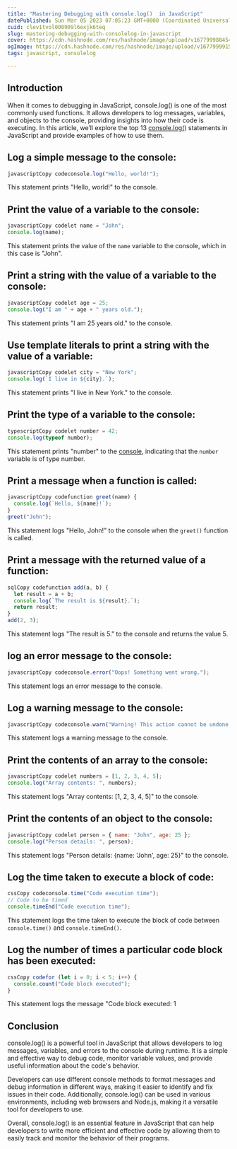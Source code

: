 ```yaml
---
title: "Mastering Debugging with console.log()  in JavaScript"
datePublished: Sun Mar 05 2023 07:05:23 GMT+0000 (Coordinated Universal Time)
cuid: clev1tvol000909l6exjk6teq
slug: mastering-debugging-with-consolelog-in-javascript
cover: https://cdn.hashnode.com/res/hashnode/image/upload/v1677999884542/08323a95-0d60-490a-ab67-30a4ab74f6ea.png
ogImage: https://cdn.hashnode.com/res/hashnode/image/upload/v1677999915063/fdc32dc3-a528-4a0c-b447-081624bbeb2d.png
tags: javascript, consolelog

---
```


## Introduction

When it comes to debugging in JavaScript, console.log() is one of the most commonly used functions. It allows developers to log messages, variables, and objects to the console, providing insights into how their code is executing. In this article, we’ll explore the top 13 [console.log(](https://javascript.info/devtools)) statements in JavaScript and provide examples of how to use them.

## Log a simple message to the console:

```javascript
javascriptCopy codeconsole.log("Hello, world!");
```

This statement prints "Hello, world!" to the console.

## Print the value of a variable to the console:

```javascript
javascriptCopy codelet name = "John";
console.log(name);
```

This statement prints the value of the `name` variable to the console, which in this case is "John".

## Print a string with the value of a variable to the console:

```javascript
javascriptCopy codelet age = 25;
console.log("I am " + age + " years old.");
```

This statement prints "I am 25 years old." to the console.

## Use template literals to print a string with the value of a variable:

```javascript
javascriptCopy codelet city = "New York";
console.log(`I live in ${city}.`);
```

This statement prints "I live in New York." to the console.

## Print the type of a variable to the console:

```javascript
typescriptCopy codelet number = 42;
console.log(typeof number);
```

This statement prints "number" to the [console](https://javascript.info/devtools), indicating that the `number` variable is of type number.

## Print a message when a function is called:

```javascript
javascriptCopy codefunction greet(name) {
  console.log(`Hello, ${name}!`);
}
greet("John");
```

This statement logs "Hello, John!" to the console when the `greet()` function is called.

## Print a message with the returned value of a function:

```javascript
sqlCopy codefunction add(a, b) {
  let result = a + b;
  console.log(`The result is ${result}.`);
  return result;
}
add(2, 3);
```

This statement logs "The result is 5." to the console and returns the value 5.

## log an error message to the console:

```javascript
javascriptCopy codeconsole.error("Oops! Something went wrong.");
```

This statement logs an error message to the console.

## Log a warning message to the console:

```javascript
javascriptCopy codeconsole.warn("Warning! This action cannot be undone.");
```

This statement logs a warning message to the console.

## Print the contents of an array to the console:

```javascript
javascriptCopy codelet numbers = [1, 2, 3, 4, 5];
console.log("Array contents: ", numbers);
```

This statement logs "Array contents: \[1, 2, 3, 4, 5\]" to the console.

## Print the contents of an object to the console:

```javascript
javascriptCopy codelet person = { name: "John", age: 25 };
console.log("Person details: ", person);
```

This statement logs "Person details: {name: 'John', age: 25}" to the console.

## Log the time taken to execute a block of code:

```javascript
cssCopy codeconsole.time("Code execution time");
// Code to be timed
console.timeEnd("Code execution time");
```

This statement logs the time taken to execute the block of code between `console.time()` and `console.timeEnd()`.

## Log the number of times a particular code block has been executed:

```javascript
cssCopy codefor (let i = 0; i < 5; i++) {
  console.count("Code block executed");
}
```

This statement logs the message "Code block executed: 1

## Conclusion

console.log() is a powerful tool in JavaScript that allows developers to log messages, variables, and errors to the console during runtime. It is a simple and effective way to debug code, monitor variable values, and provide useful information about the code's behavior.

Developers can use different console methods to format messages and debug information in different ways, making it easier to identify and fix issues in their code. Additionally, console.log() can be used in various environments, including web browsers and Node.js, making it a versatile tool for developers to use.

Overall, console.log() is an essential feature in JavaScript that can help developers to write more efficient and effective code by allowing them to easily track and monitor the behavior of their programs.